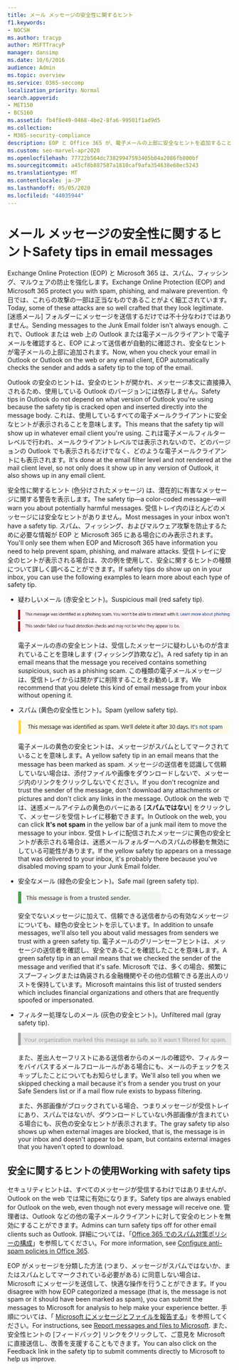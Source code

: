 ```yaml
---
title: メール メッセージの安全性に関するヒント
f1.keywords:
- NOCSH
ms.author: tracyp
author: MSFTTracyP
manager: dansimp
ms.date: 10/6/2016
audience: Admin
ms.topic: overview
ms.service: O365-seccomp
localization_priority: Normal
search.appverid:
- MET150
- BCS160
ms.assetid: fb4f8e49-0468-4be2-8fa6-99501f1ad9d5
ms.collection:
- M365-security-compliance
description: EOP と Office 365 が、電子メールの上部に安全なヒントを追加することによって、スパム、フィッシング、およびマルウェアの防止をどのように保護するかについて説明します。
ms.custom: seo-marvel-apr2020
ms.openlocfilehash: 77722b564dc73829947593405b04a2086fb800bf
ms.sourcegitcommit: a45cf8b887587a1810caf9afa354638e68ec5243
ms.translationtype: MT
ms.contentlocale: ja-JP
ms.lasthandoff: 05/05/2020
ms.locfileid: "44035944"
---
```

# <a name="safety-tips-in-email-messages"></a><span data-ttu-id="9bf90-103">メール メッセージの安全性に関するヒント</span><span class="sxs-lookup"><span data-stu-id="9bf90-103">Safety tips in email messages</span></span>

<span data-ttu-id="9bf90-104">Exchange Online Protection (EOP) と Microsoft 365 は、スパム、フィッシング、マルウェアの防止を強化します。</span><span class="sxs-lookup"><span data-stu-id="9bf90-104">Exchange Online Protection (EOP) and Microsoft 365 protect you with spam, phishing, and malware prevention.</span></span> <span data-ttu-id="9bf90-105">今日では、これらの攻撃の一部は正当なものであることがよく細工されています。</span><span class="sxs-lookup"><span data-stu-id="9bf90-105">Today, some of these attacks are so well crafted that they look legitimate.</span></span> <span data-ttu-id="9bf90-106">[迷惑メール] フォルダーにメッセージを送信するだけでは不十分なわけではありません。</span><span class="sxs-lookup"><span data-stu-id="9bf90-106">Sending messages to the Junk Email folder isn't always enough.</span></span> <span data-ttu-id="9bf90-107">これで、Outlook または web 上の Outlook または電子メールクライアントで電子メールを確認すると、EOP によって送信者が自動的に確認され、安全なヒントが電子メールの上部に追加されます。</span><span class="sxs-lookup"><span data-stu-id="9bf90-107">Now, when you check your email in Outlook or Outlook on the web or any email client, EOP automatically checks the sender and adds a safety tip to the top of the email.</span></span>

<span data-ttu-id="9bf90-108">Outlook の安全のヒントは、安全のヒントが開かれ、メッセージ本文に直接挿入されるため、使用している Outlook のバージョンには依存しません。</span><span class="sxs-lookup"><span data-stu-id="9bf90-108">Safety tips in Outlook do not depend on what version of Outlook you're using because the safety tip is cracked open and inserted directly into the message body.</span></span> <span data-ttu-id="9bf90-109">これは、使用しているすべての電子メールクライアントに安全なヒントが表示されることを意味します。</span><span class="sxs-lookup"><span data-stu-id="9bf90-109">This means that the safety tip will show up in whatever email client you're using.</span></span> <span data-ttu-id="9bf90-110">これは電子メールフィルターレベルで行われ、メールクライアントレベルでは表示されないので、どのバージョンの Outlook でも表示されるだけでなく、どのような電子メールクライアントにも表示されます。</span><span class="sxs-lookup"><span data-stu-id="9bf90-110">It's done at the email filter level and not rendered at the mail client level, so not only does it show up in any version of Outlook, it also shows up in any email client.</span></span>

<span data-ttu-id="9bf90-111">安全性に関するヒント (色分けされたメッセージ) は、潜在的に有害なメッセージに関する警告を表示します。</span><span class="sxs-lookup"><span data-stu-id="9bf90-111">The safety tip—a color-coded message—will warn you about potentially harmful messages.</span></span> <span data-ttu-id="9bf90-112">受信トレイ内のほとんどのメッセージには安全なヒントがありません。</span><span class="sxs-lookup"><span data-stu-id="9bf90-112">Most messages in your inbox won't have a safety tip.</span></span> <span data-ttu-id="9bf90-113">スパム、フィッシング、およびマルウェア攻撃を防止するために必要な情報が EOP と Microsoft 365 にある場合にのみ表示されます。</span><span class="sxs-lookup"><span data-stu-id="9bf90-113">You'll only see them when EOP and Microsoft 365 have information you need to help prevent spam, phishing, and malware attacks.</span></span> <span data-ttu-id="9bf90-114">受信トレイに安全のヒントが表示される場合は、次の例を使用して、安全に関するヒントの種類について詳しく調べることができます。</span><span class="sxs-lookup"><span data-stu-id="9bf90-114">If safety tips do show up on in your inbox, you can use the following examples to learn more about each type of safety tip.</span></span>

- <span data-ttu-id="9bf90-115">疑わしいメール (赤安全ヒント)。</span><span class="sxs-lookup"><span data-stu-id="9bf90-115">Suspicious mail (red safety tip).</span></span>

    ![赤の安全ヒントを示すスクリーンショット。](../../media/5078a0be-e556-44a1-b169-09d780d26898.png)

    <span data-ttu-id="9bf90-117">電子メールの赤の安全ヒントは、受信したメッセージに疑わしいものが含まれていることを意味します (フィッシング詐欺など)。</span><span class="sxs-lookup"><span data-stu-id="9bf90-117">A red safety tip in an email means that the message you received contains something suspicious, such as a phishing scam.</span></span> <span data-ttu-id="9bf90-118">この種類の電子メールメッセージは、受信トレイからは開かずに削除することをお勧めします。</span><span class="sxs-lookup"><span data-stu-id="9bf90-118">We recommend that you delete this kind of email message from your inbox without opening it.</span></span>

- <span data-ttu-id="9bf90-119">スパム (黄色の安全性ヒント)。</span><span class="sxs-lookup"><span data-stu-id="9bf90-119">Spam (yellow safety tip).</span></span>

    ![黄色の安全性ヒントを示すスクリーンショット。](../../media/793c9265-ea44-48fd-a98f-804fadd4163b.png)

    <span data-ttu-id="9bf90-121">電子メールの黄色の安全ヒントは、メッセージがスパムとしてマークされていることを意味します。</span><span class="sxs-lookup"><span data-stu-id="9bf90-121">A yellow safety tip in an email means that the message has been marked as spam.</span></span> <span data-ttu-id="9bf90-122">メッセージの送信者を認識して信頼していない場合は、添付ファイルや画像をダウンロードしないで、メッセージ内のリンクをクリックしないでください。</span><span class="sxs-lookup"><span data-stu-id="9bf90-122">If you don't recognize and trust the sender of the message, don't download any attachments or pictures and don't click any links in the message.</span></span> <span data-ttu-id="9bf90-123">Outlook on the web では、迷惑メールアイテムの黄色のバーにある [**スパムではない**] をクリックして、メッセージを受信トレイに移動できます。</span><span class="sxs-lookup"><span data-stu-id="9bf90-123">In Outlook on the web, you can click **It's not spam** in the yellow bar of a junk mail item to move the message to your inbox.</span></span> <span data-ttu-id="9bf90-124">受信トレイに配信されたメッセージに黄色の安全ヒントが表示される場合は、迷惑メールフォルダーへのスパムの移動を無効にしている可能性があります。</span><span class="sxs-lookup"><span data-stu-id="9bf90-124">If the yellow safety tip appears on a message that was delivered to your inbox, it's probably there because you've disabled moving spam to your Junk Email folder.</span></span>

- <span data-ttu-id="9bf90-125">安全なメール (緑色の安全ヒント)。</span><span class="sxs-lookup"><span data-stu-id="9bf90-125">Safe mail (green safety tip).</span></span>

    ![緑の安全ヒントを示すスクリーンショット。](../../media/acbc11d0-f626-4848-9fbf-66eeeda3f803.png)

    <span data-ttu-id="9bf90-127">安全でないメッセージに加えて、信頼できる送信者からの有効なメッセージについても、緑色の安全ヒントを示しています。</span><span class="sxs-lookup"><span data-stu-id="9bf90-127">In addition to unsafe messages, we'll also tell you about valid messages from senders we trust with a green safety tip.</span></span> <span data-ttu-id="9bf90-128">電子メールのグリーンセーフヒントは、メッセージの送信者を確認し、安全であることを確認したことを意味します。</span><span class="sxs-lookup"><span data-stu-id="9bf90-128">A green safety tip in an email means that we checked the sender of the message and verified that it's safe.</span></span> <span data-ttu-id="9bf90-129">Microsoft では、多くの場合、頻繁にスプーフィングまたは偽装される金融機関やその他の信頼できる差出人のリストを保持しています。</span><span class="sxs-lookup"><span data-stu-id="9bf90-129">Microsoft maintains this list of trusted senders which includes financial organizations and others that are frequently spoofed or impersonated.</span></span>

- <span data-ttu-id="9bf90-130">フィルター処理なしのメール (灰色の安全ヒント)。</span><span class="sxs-lookup"><span data-stu-id="9bf90-130">Unfiltered mail (gray safety tip).</span></span>

    ![灰色の安全なヒントを示すスクリーンショット。](../../media/c4d0cf8f-08e9-4c84-beee-1d9e0b022e0a.png)

    <span data-ttu-id="9bf90-132">また、差出人セーフリストにある送信者からのメールの確認や、フィルターをバイパスするメールフロールールがある場合にも、メールのチェックをスキップしたことについてもお知らせします。</span><span class="sxs-lookup"><span data-stu-id="9bf90-132">We'll also tell you when we skipped checking a mail because it's from a sender you trust on your Safe Senders list or if a mail flow rule exists to bypass filtering.</span></span>

    <span data-ttu-id="9bf90-133">また、外部画像がブロックされている場合、つまりメッセージが受信トレイにあり、スパムではないが、ダウンロードしていない外部画像が含まれている場合にも、灰色の安全なヒントが表示されます。</span><span class="sxs-lookup"><span data-stu-id="9bf90-133">The gray safety tip also shows up when external images are blocked, that is, the message is in your inbox and doesn't appear to be spam, but contains external images that you haven't opted to download.</span></span>
    

## <a name="working-with-safety-tips"></a><span data-ttu-id="9bf90-134">安全に関するヒントの使用</span><span class="sxs-lookup"><span data-stu-id="9bf90-134">Working with safety tips</span></span>

<span data-ttu-id="9bf90-135">セキュリティヒントは、すべてのメッセージが受信するわけではありませんが、Outlook on the web では常に有効になります。</span><span class="sxs-lookup"><span data-stu-id="9bf90-135">Safety tips are always enabled for Outlook on the web, even though not every message will receive one.</span></span> <span data-ttu-id="9bf90-136">管理者は、Outlook などの他の電子メールクライアントに対して安全のヒントを無効にすることができます。</span><span class="sxs-lookup"><span data-stu-id="9bf90-136">Admins can turn safety tips off for other email clients such as Outlook.</span></span> <span data-ttu-id="9bf90-137">詳細については、「[Office 365 でのスパム対策ポリシーの構成](configure-your-spam-filter-policies.md)」を参照してください。</span><span class="sxs-lookup"><span data-stu-id="9bf90-137">For more information, see [Configure anti-spam policies in Office 365](configure-your-spam-filter-policies.md).</span></span>

<span data-ttu-id="9bf90-138">EOP がメッセージを分類した方法 (つまり、メッセージがスパムではないか、またはスパムとしてマークされている必要がある) に同意しない場合は、Microsoft にメッセージを送信して、快適な操作を行うことができます。</span><span class="sxs-lookup"><span data-stu-id="9bf90-138">If you disagree with how EOP categorized a message (that is, the message is not spam or it should have been marked as spam), you can submit the messages to Microsoft for analysis to help make your experience better.</span></span> <span data-ttu-id="9bf90-139">手順については、「 [Microsoft にメッセージとファイルを報告する](report-junk-email-messages-to-microsoft.md)」を参照してください。</span><span class="sxs-lookup"><span data-stu-id="9bf90-139">For instructions, see [Report messages and files to Microsoft](report-junk-email-messages-to-microsoft.md).</span></span> <span data-ttu-id="9bf90-140">また、安全性ヒントの [フィードバック] リンクをクリックして、ご意見を Microsoft に直接送信し、改善を支援することもできます。</span><span class="sxs-lookup"><span data-stu-id="9bf90-140">You can also click on the Feedback link in the safety tip to submit comments directly to Microsoft to help us improve.</span></span>
